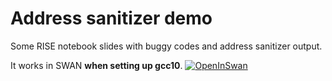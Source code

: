 # Address sanitizer demo

Some RISE notebook slides with buggy codes and address sanitizer output.

It works in SWAN **when setting up gcc10**.
[![OpenInSwan](https://swanserver.web.cern.ch/swanserver/images/badge_swan_white_150.png)](https://cern.ch/swanserver/cgi-bin/go/?projurl=https://github.com/hageboeck/asan.git)
